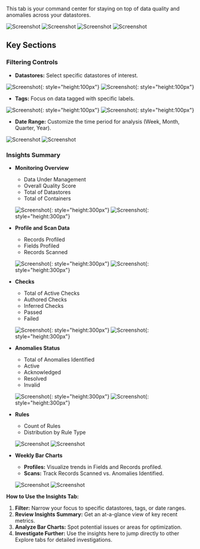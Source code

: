 This tab is your command center for staying on top of data quality and anomalies across your datastores.

![Screenshot](../assets/explore/insights/insights-1-light.png#only-light)
![Screenshot](../assets/explore/insights/insights-1-dark.png#only-dark)
![Screenshot](../assets/explore/insights/insights-2-light.png#only-light)
![Screenshot](../assets/explore/insights/insights-2-dark.png#only-dark)

## Key Sections

### Filtering Controls

* **Datastores:** Select specific datastores of interest.

![Screenshot](../assets/explore/insights/insights-datastore-light.png#only-light){: style="height:100px"}
![Screenshot](../assets/explore/insights/insights-datastore-dark.png#only-dark){: style="height:100px"}

* **Tags:** Focus on data tagged with specific labels.

![Screenshot](../assets/explore/insights/insights-tags-light.png#only-light){: style="height:100px"}
![Screenshot](../assets/explore/insights/insights-tags-dark.png#only-dark){: style="height:100px"}

* **Date Range:** Customize the time period for analysis (Week, Month, Quarter, Year).

![Screenshot](../assets/explore/insights/insights-date-light.png#only-light)
![Screenshot](../assets/explore/insights/insights-date-dark.png#only-dark)

### Insights Summary


* **Monitoring Overview**
    * Data Under Management 
    * Overall Quality Score
    * Total of Datastores
    * Total of Containers

    ![Screenshot](../assets/explore/insights/insights-overview-light.png#only-light){: style="height:300px"}
    ![Screenshot](../assets/explore/insights/insights-overview-dark.png#only-dark){: style="height:300px"}

* **Profile and Scan Data**
    * Records Profiled
    * Fields Profiled
    * Records Scanned

    ![Screenshot](../assets/explore/insights/insights-profile-light.png#only-light){: style="height:300px"}
    ![Screenshot](../assets/explore/insights/insights-profile-dark.png#only-dark){: style="height:300px"}

* **Checks**
    * Total of Active Checks
    * Authored Checks
    * Inferred Checks 
    * Passed
    * Failed

    ![Screenshot](../assets/explore/insights/insights-checks-light.png#only-light){: style="height:300px"}
    ![Screenshot](../assets/explore/insights/insights-checks-dark.png#only-dark){: style="height:300px"}

* **Anomalies Status**
    * Total of Anomalies Identified
    * Active
    * Acknowledged
    * Resolved
    * Invalid

    ![Screenshot](../assets/explore/insights/insights-anomalies-light.png#only-light){: style="height:300px"}
    ![Screenshot](../assets/explore/insights/insights-anomalies-dark.png#only-dark){: style="height:300px"}

* **Rules**
    * Count of Rules
    * Distribution by Rule Type 

    ![Screenshot](../assets/explore/insights/insights-rules-light.png#only-light)
    ![Screenshot](../assets/explore/insights/insights-rules-dark.png#only-dark)

* **Weekly Bar Charts**
    * **Profiles:** Visualize trends in Fields and Records profiled.
    * **Scans:** Track Records Scanned vs. Anomalies Identified.

    ![Screenshot](../assets/explore/insights/insights-chart-bar-light.png#only-light)
    ![Screenshot](../assets/explore/insights/insights-chart-bar-dark.png#only-dark)

**How to Use the Insights Tab:**

1. **Filter:** Narrow your focus to specific datastores, tags, or date ranges.
2. **Review Insights Summary:** Get an at-a-glance view of key recent metrics.
3. **Analyze Bar Charts:** Spot potential issues or areas for optimization.
4. **Investigate Further:** Use the insights here to jump directly to other Explore tabs for detailed investigations.
